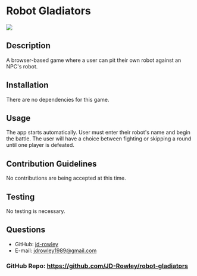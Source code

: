 # Robot Gladiators
  
  [
    <img src="https://img.shields.io/static/v1?label=LICENSE&message=MIT&color=informational&style=for-the-badge" />
    ](https://choosealicense.com/)
  
  ## Description
  A browser-based game where a user can pit their own robot against an NPC's robot.
  ## Installation
  There are no dependencies for this game.
  ## Usage
  The app starts automatically. User must enter their robot's name and begin the battle. The user will have a choice between fighting or skipping a round until one player is defeated.
  ## Contribution Guidelines
  No contributions are being accepted at this time.
  ## Testing
  No testing is necessary.
  ## Questions
  * GitHub: [jd-rowley](http://github.com/jd-rowley)
  * E-mail: jdrowley1989@gmail.com

  ### GitHub Repo: https://github.com/JD-Rowley/robot-gladiators
  
